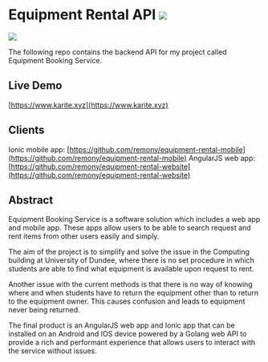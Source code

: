 # Equipment Rental API ![](https://travis-ci.org/remony/Equipment-Rental-API.svg?branch=develop)

![](https://raw.githubusercontent.com/remony/equipment-rental-mobile/master/resources/android/icon/drawable-xxxhdpi-icon.png)

The following repo contains the backend API for my project called Equipment Booking Service.

## Live Demo

[https://www.karite.xyz](https://www.karite.xyz)

## Clients

Ionic mobile app: [https://github.com/remony/equipment-rental-mobile](https://github.com/remony/equipment-rental-mobile)
AngularJS web app: [https://github.com/remony/equipment-rental-website](https://github.com/remony/equipment-rental-website)

## Abstract

Equipment Booking Service is a software solution which includes a web app and mobile app. These apps allow users to be able to search request and rent items from other users easily and simply.

The aim of the project is to simplify and solve the issue in the Computing building at University of Dundee, where there is no set procedure in which students are able to find what equipment is available upon request to rent.

Another issue with the current methods is that there is no way of knowing where and when students have to return the equipment other than to return to the equipment owner. This causes confusion and leads to equipment never being returned.

The final product is an AngularJS web app and Ionic app that can be installed on an Android and IOS device powered by a Golang web API to provide a rich and performant experience that allows users to interact with the service without issues.



